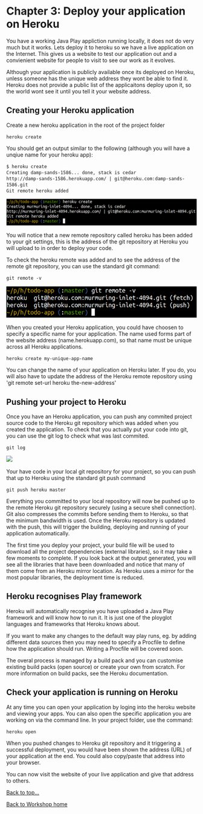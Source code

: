 <link href="index.css" rel="stylesheet" type="text/css">

# <a id="top">Chapter 3: Deploy your application on Heroku </a>

  You have a working Java Play appliction running locally, it does not do very much but it works.  Lets deploy it to heroku so we have a live application on the Internet.  This gives us a website to test our application out and a convienient website for people to visit to see our work as it evolves.
  
   Although your application is publicly available once its deployed on Heroku, unless someone has the unique web address they wont be able to find it.  Heroku does not provide a public list of the applicaitons deploy upon it, so the world wont see it until you tell it your website address.

## Creating your Heroku application

  Create a new heroku application in the root of the project folder

    heroku create

  You should get an output similar to the following (although you will have a unqiue name for your heroku app):

    $ heroku create
    Creating damp-sands-1586... done, stack is cedar
    http://damp-sands-1586.herokuapp.com/ | git@heroku.com:damp-sands-1586.git
    Git remote heroku added

<a href="images/03x01-heroku-create.png"><img src="images/03x01-heroku-create.png"></a>

  You will notice that a new remote repository called heroku has been added to your git settings, this is the address of the git repository at Heroku you will upload to in order to deploy your code.  
  
  To check the heroku remote was added and to see the address of the remote git repository,  you can use the standard git command:
  
    git remote -v

<a href="images/03x02-git-remote-v.png"><img src="images/03x02-git-remote-v.png"></a>

  When you created your Heroku application, you could have choosen to specify a specific name for your application.  The name used forms part of the website address (name.herokuapp.com), so that name must be unique across all Heroku applications.

    heroku create my-unique-app-name

  You can change the name of your application on Heroku later.  If you do, you will also have to update the address of the Heroku remote repository using 'git remote set-url heroku the-new-address'


## Pushing your project to Heroku

  Once you have an Heroku application, you can push any commited project source code to the Heroku git repository which was added when you created the application.  To check that you actually put your code into git, you can use the git log to check what was last commited.
  
    git log

<a href="images/03x03-git-log.png"><img src="images/03x03-git-log.png"></a>
  
  Your have code in your local git repository for your project, so you can push that up to Heroku using the standard git push command

    git push heroku master

  Everything you committed to your local repository will now be pushed up to the remote Heroku git repository securely (using a secure shell connection).  Git also compresses the commits before sending them to Heroku, so that the minimum bandwidth is used. Once the Heroku repository is updated with the push, this will trigger the building, deploying and running of your application automatically.

  The first time you deploy your project, your build file will be used to download all the project dependencies (external libraries), so it may take a few moments to complete.  If you look back at the output generated, you will see all the libraries that have been downloaded and notice that many of them come from an Heroku mirror location.  As Heroku uses a mirror for the most popular libraries, the deployment time is reduced. 

## Heroku recognises Play framework

  Heroku will automatically recognise you have uploaded a Java Play framework and will know how to run it.  It is just one of the ployglot languages and frameworks that Heroku knows about.  
  
  If you want to make any changes to the default way play runs, eg. by adding different data sources then you may need to specify a Procfile to define how the application should run.  Writing a Procfile will be covered soon.
  
  The overal process is managed by a build pack and you can customise existing build packs (open source) or create your own from scratch.  For more information on build packs, see the Heroku documentation.
  

## Check your application is running on Heroku

  At any time you can open your application by loging into the heroku website and viewing your apps.  You can also open the specific application you are working on via the command line.  In your project folder, use the command:

    heroku open


  When you pushed changes to Heroku git repository and it triggering a successful deployment, you would have been shown the address (URL) of your application at the end.  You could also copy/paste that address into your browser.

  You can now visit the website of your live application and give that address to others.
  

[Back to top...](#top)

[Back to Workshop home](/index.html)

